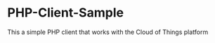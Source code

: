 PHP-Client-Sample
=================

This a simple PHP client that works with the Cloud of Things platform
